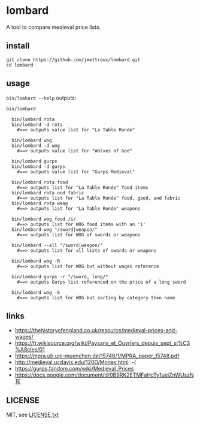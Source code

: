 
# lombard

A tool to compare medieval price lists.


## install

```
git clone https://github.com/jmettraux/lombard.git
cd lombard
```


## usage

`bin/lombard --help`  outputs:

```
bin/lombard

  bin/lombard rota
  bin/lombard -d rota
    #==> outputs value list for "La Table Ronde"

  bin/lombard wog
  bin/lombard -d wog
    #==> outputs value list for "Wolves of God"

  bin/lombard gurps
  bin/lombard -d gurps
    #==> outputs value list for "Gurps Medieval"

  bin/lombard rota food
    #==> outputs list for "La Table Ronde" food items
  bin/lombard rota ood fabric
    #==> outputs list for "La Table Ronde" food, good, and fabric
  bin/lombard rota weap
    #==> outputs list for "La Table Ronde" weapons

  bin/lombard wog food /i/
    #==> outputs list for WOG food items with an 'i'
  bin/lombard wog "/sword|weapon/"
    #==> outputs list for WOG of swords or weapons

  bin/lombard --all "/sword|weapon/"
    #==> outputs list for all lists of swords or weapons

  bin/lombard wog -R
    #==> outputs list for WOG but without wages reference

  bin/lombard gurps -r "/sword, long/"
    #==> outputs Gurps list referenced on the price of a long sword

  bin/lombard wog -k
    #==> outputs list for WOG but sorting by category then name
```


## links

* https://thehistoryofengland.co.uk/resource/medieval-prices-and-wages/
* https://fr.wikisource.org/wiki/Paysans_et_Ouvriers_depuis_sept_si%C3%A8cles/01
* https://mpra.ub.uni-muenchen.de/15748/1/MPRA_paper_15748.pdf
* http://medieval.ucdavis.edu/120D/Money.html :-(
* https://gurps.fandom.com/wiki/Medieval_Prices
* https://docs.google.com/document/d/0B9RK2ETMFaHcTy1uelZnWUszN1E


## LICENSE

MIT, see [LICENSE.txt](LICENSE.txt)

